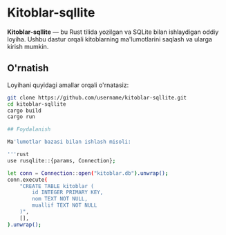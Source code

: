 # Kitoblar-sqllite

**Kitoblar-sqllite** — bu Rust tilida yozilgan va SQLite bilan ishlaydigan oddiy loyiha. Ushbu dastur orqali kitoblarning ma'lumotlarini saqlash va ularga kirish mumkin.

## O'rnatish

Loyihani quyidagi amallar orqali o'rnatasiz:

```bash
git clone https://github.com/username/kitoblar-sqllite.git
cd kitoblar-sqllite
cargo build
cargo run

## Foydalanish

Ma'lumotlar bazasi bilan ishlash misoli:

'''rust
use rusqlite::{params, Connection};

let conn = Connection::open("kitoblar.db").unwrap();
conn.execute(
    "CREATE TABLE kitoblar (
        id INTEGER PRIMARY KEY,
        nom TEXT NOT NULL,
        muallif TEXT NOT NULL
    )",
    [],
).unwrap();
